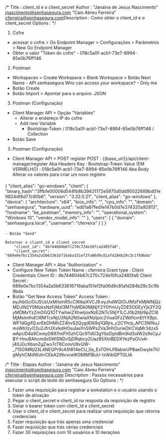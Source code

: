 /* 
Title : client_id e o client_secret
Author : "Janaína de Jesus Nascimento" <jnascimento@senhasegura.com>
         "Caio Abreu Ferreira" <cferreira@senhasegura.com>Description : Como obter o client_id e o client_secret
Options : 
*/

1. Cofre
- acessar o cofre > Go Endpoint Manager > Configurações > Parâmetros > New Go Endpoint Manager
- Obter o valor "Token do cofre" - 018c5a0f-acb1-73e7-8994-85e0b76ff146

2. Postman
- Workspaces > Create Workspace > Blank Workspace > Botão Next
    Name - API senhasegura
    Who can access your workspace? - Only me
- Botão Create 
- Botão Import > Apontar para o arquivo .JSON

3. Postman (Configuração)
- Client Manager API > Opção "Variables"
    - Alterar o endereço IP do cofre
    - Add new Variable
        - Bootstrap-Token / 018c5a0f-acb1-73e7-8994-85e0b76ff146 / Collection
- Botão Save

3. Postman (Configuração)
- Client Manager API > POST register
    POST : {{base_url}}/api/client-manager/register
    Aba Headers
        Key : Bootstrap-Token
        Value (EM VERMELHO) : 018c5a0f-acb1-73e7-8994-85e0b76ff146
    Aba Body
        Alterar os valores para criar um novo registro

####

{
    "client_alias": "go-windows",
    "client": 
    {
        "binary_hash":"3ffbfe00006d544fb8b39431172e5875d0dd95022689bd01e9824df6d77c90b6",
        "version": "3.32.0.21",
        "client_alias": "go-windows"
    },
    "device": 
    {
        "architecture": "x64",
        "bios_info": "",
        "cpu_info": "",
        "domain": "senhasegura",
        "hardware_uuid": "ed01a87fed1e147b0d7e374320a92813",
        "hostname": "ke_postman",
        "memory_info": "",
        "operational_system": "Windows 10",
        "vendor_model_info": ""
    },
    "users": 
    [
        {
            "domain": "senhasegura.local",
            "username": "cferreira"
        }
    ]
}

####

    - Botão "Send"

    Retornar o client_id e client_secret
        "client_id": "4b744604b67c270c724e10fca2485fa8",
        "client_secret": "689e0e7bc1354a2a5b633616716aba151ef2fa06d9c81afd284b29c3c1fb9bda"

- Client Manager API > Aba "Authorization" > 
- Configure New Token
    Token Name : cferreira
    Grant type : Client Credentials
    Client ID : 4b744604b67c270c724e10fca2485fa8
    Client Secret : 689e0e7bc1354a2a5b633616716aba151ef2fa06d9c81afd284b29c3c1fb9bda
- Botão "Get New Access Token"
    Access Token : eyJhbGciOiJSUzUxMiIsInR5cCI6IkpXVCJ9.eyJhdWQiOiJlMzFkMjNlNjQzMDJlN2Y0MzkxNzFjMzI3MThjMDk0MjNjY2Y0YmUyZDE5ODEyYjk3Y2QyMDMxYzZmOGQ1OTYwIiwiZXhwIjoxNzE2NTc5NjY1LCJ0b2tlbl9pZCI6MjMsImlhdCI6MTcxNjU3NjA2NSwiaXNzIjoic2VuaGFzZWd1cmEtYXBpLWF1dGgifQ.erEbDHMhZZ4hvS2QygdD69q1QRjrs_c2CYhrp_APC3WNuJmsWtrIzyO2u2JfrUXxlkdHOsuIasYn5WPs2Va3HhOurieDIrCVqMr34zx5wApUD4a9CxmyD897miFh5zhCQc9TdG3gYbzDpldBm9id3olW2s9sCpJBY-HnuBAhcmdxSWlSNDvSjDRqbcy2Uaz85XtnBEDXYezPaOUvA-j40JGcXbsnZgZwo7cT6ConvU9xQW-_71SGlMRjQ3L4NEQPr9cA5tR14eCU_0a_EsTGIHJf8abwUP8aeGwyIe7IUgMyhCMdWuhrCEkA2tNvvceIK088M1BuU-IxWibQPTGLIA

/* 
Title : Etapas
Author : "Janaína de Jesus Nascimento" <jnascimento@senhasegura.com>
         "Caio Abreu Ferreira" <cferreira@senhasegura.com>
Description : Passos necessários para executar o script de teste do senhasegura Go
Options : 
*/


1. Fazer uma requisição para registrar a wokstation e o usuário usando o token de ativação
2. Pegar o client_secret e client_id na resposta da requisição de registro
3. Gerar o bearer token com client_id e client_secret
4. Usar o client_id e client_secret para realizar uma requisição que retorna credenciais
5. Fazer requisição que trás apenas uma credencial
6. Fazer requisição que trás várias credenciais
7. Fazer 30 requisições com 10 usuários e 10 iterações
